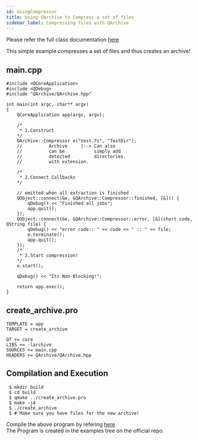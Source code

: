 ```yaml
---
id: UsingCompressor
title: Using QArchive to Compress a set of files
sidebar_label: Compressing files with QArchive
---
```


Please refer the full class documentation [here](QArchiveCompressor.md)

This simple example compresses a set of files and thus creates an archive!

## main.cpp

```
#include <QCoreApplication>
#include <QDebug>
#include "QArchive/QArchive.hpp"

int main(int argc, char** argv)
{
    QCoreApplication app(argc, argv);

    /*
     * 1.Construct
    */
    QArchive::Compressor e("test.7z", "TestDir");
    //			Archive		|--> Can also
    //			can be		     simply add
    //			detected	     directories.
    //			with extension.

    /*
     * 2.Connect Callbacks
    */

    // emitted when all extraction is finished
    QObject::connect(&e, &QArchive::Compressor::finished, [&]() {
        qDebug() << "Finished all jobs";
        app.quit();
    });
    QObject::connect(&e, &QArchive::Compressor::error, [&](short code, QString file) {
        qDebug() << "error code:: " << code << " :: " << file;
        e.terminate();
        app.quit();
    });
    /*
     * 3.Start compression!
    */
    e.start();

    qDebug() << "Its Non-Blocking!";

    return app.exec();
}
```

## create_archive.pro

```
TEMPLATE = app
TARGET = create_archive

QT += core
LIBS += -larchive
SOURCES += main.cpp
HEADERS += QArchive/QArchive.hpp
```

## Compilation and Execution

```
 $ mkdir build
 $ cd build
 $ qmake ../create_archive.pro
 $ make -j4
 $ ./create_archive
 $ # Make sure you have files for the new archive!
```

Compile the above program by refering [here](AddingToYourQtProject.md)   
The Program is created in the examples tree on the official repo.

